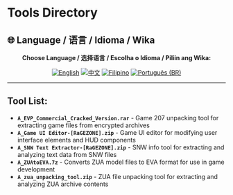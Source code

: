 # Tools Directory

## 🌐 Language / 语言 / Idioma / Wika

<div align="center">

**Choose Language / 选择语言 / Escolha o Idioma / Piliin ang Wika:**

[![English](https://img.shields.io/badge/English-EN-blue?style=flat-square)](README.md)
[![中文](https://img.shields.io/badge/中文-CN-red?style=flat-square)](README_CN.md)
[![Filipino](https://img.shields.io/badge/Filipino-PH-green?style=flat-square)](README_PH.md)
[![Português (BR)](https://img.shields.io/badge/Português%20(BR)-BR-yellow?style=flat-square)](README_PT_BR.md)

</div>

---

## Tool List:
- **`A_EVP_Commercial_Cracked_Version.rar`** - Game 207 unpacking tool for extracting game files from encrypted archives
- **`A_Game UI Editor-[RaGEZONE].zip`** - Game UI editor for modifying user interface elements and HUD components
- **`A_SNW Text Extractor-[RaGEZONE].zip`** - SNW info tool for extracting and analyzing text data from SNW files
- **`A_ZUAtoEVA.7z`** - Converts ZUA model files to EVA format for use in game development
- **`A_zua_unpacking_tool.zip`** - ZUA file unpacking tool for extracting and analyzing ZUA archive contents
